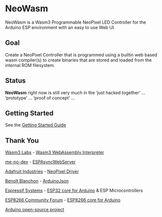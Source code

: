 # NeoWasm
NeoWasm is a Wasm3 Programmable NeoPixel LED Controller for the Arduino ESP environment with an easy to use Web UI

## Goal
Create a NeoPixel Controller that is programmed using a builtin web based wasm compiler(s) to create 
binaries that are stored and loaded from the internal ROM filesystem.

## Status
**NeoWasm** right now is still very much in the ‘just hacked together’ … ‘prototype’ … ‘proof of concept’ …  

## Getting Started
See the [Getting Started Guide](https://github.com/MelodyToys/NeoWasm/blob/main/GetStarted.md)

## Thank You
[Wasm3 Labs](https://github.com/wasm3) - [Wasm3 WebAssembly Interpreter](https://github.com/wasm3/wasm3-arduino)

[me-no-dev](https://github.com/me-no-dev) - [ESPAsyncWebServer](https://github.com/me-no-dev/ESPAsyncWebServer)

[Adafruit Industries](http://adafruit.com/) - [NeoPixel Driver](https://github.com/adafruit/Adafruit_NeoPixel)

[Benoît Blanchon](https://github.com/bblanchon) - [ArduinoJson](https://github.com/bblanchon/ArduinoJson)

[Espressif Systems](https://github.com/espressif) - [ESP32 core for Arduino](https://github.com/espressif/arduino-esp32) & ESP Microcontrollers

[ESP8266 Community Forum](https://github.com/esp8266) - [ESP8266 core for Arduino](https://github.com/esp8266/Arduino)

[Arduino open-source project](https://github.com/arduino)
